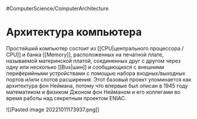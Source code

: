 #ComputerScience/ComputerArchitecture 

# Архитектура компьютера
Простейший компьютер состоит из [[CPU|центрального процессора / CPU]] и банка [[Memory]], расположенных на печатной плате, называемой материнской платой, соединенных друг с другом через одну или несколько [[Bus|шин]] и сообщающихся с внешними периферийными устройствами с помощью набора входных/выходных портов и/или слотов расширения. Этот базовый проект упоминается как архитектура фон Неймана, потому что впервые был описан в 1945 году математиком и физиком Джоном фон Нейманом и его коллегами во время работы над секретным проектом ENIAC.

![[Pasted image 20221011173937.png]]